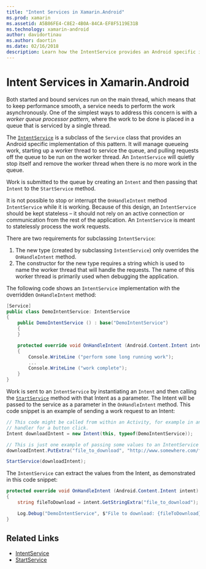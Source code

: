 ```yaml
---
title: "Intent Services in Xamarin.Android"
ms.prod: xamarin
ms.assetid: A5B86FE4-C8E2-4B0A-84CA-EF8F5119E31B
ms.technology: xamarin-android
author: davidortinau
ms.author: daortin
ms.date: 02/16/2018
description: Learn how the IntentService provides an Android specific implementation of this pattern and will manage queueing work.
---
```


# Intent Services in Xamarin.Android

Both started and bound services run on the main thread, which means that to keep performance smooth, a service needs to perform the work asynchronously. One of the simplest ways to address this concern is with a _worker queue processor pattern_, where the work to be done is placed in a queue that is serviced by a single thread.

The [`IntentService`](xref:Android.App.IntentService) is a subclass of the `Service` class that provides an Android specific implementation of this pattern. It will manage queueing work, starting up a worker thread to service the queue, and pulling requests off the queue to be run on the worker thread. An `IntentService` will quietly stop itself and remove the worker thread when there is no more work in the queue.

Work is submitted to the queue by creating an `Intent` and then passing that `Intent` to the `StartService` method.

It is not possible to stop or interrupt the `OnHandleIntent` method `IntentService` while it is working. Because of this design, an `IntentService` should be kept stateless &ndash; it should not rely on an active connection or communication from the rest of the application. An `IntentService` is meant to statelessly process the work requests.

There are two requirements for subclassing `IntentService`:

1. The new type (created by subclassing `IntentService`) only overrides the `OnHandleIntent` method.
2. The constructor for the new type requires a string which is used to name the worker thread that will handle the requests. The name of this worker thread is primarily used when debugging the application.

The following code shows an `IntentService` implementation with the overridden `OnHandleIntent` method:

```csharp
[Service]
public class DemoIntentService: IntentService
{
    public DemoIntentService () : base("DemoIntentService")
    {
    }

    protected override void OnHandleIntent (Android.Content.Intent intent)
    {
        Console.WriteLine ("perform some long running work");
        ...
        Console.WriteLine ("work complete");
    }
}
```

Work is sent to an `IntentService` by instantiating an `Intent` and then calling the [`StartService`](xref:Android.Content.Context.StartService*) method with that Intent as a parameter. The Intent will be passed to the service as a parameter in the `OnHandleIntent` method. This code snippet is an example of sending a work request to an Intent: 

```csharp
// This code might be called from within an Activity, for example in an event
// handler for a button click.
Intent downloadIntent = new Intent(this, typeof(DemoIntentService));

// This is just one example of passing some values to an IntentService via the Intent:
downloadIntent.PutExtra("file_to_download", "http://www.somewhere.com/file/to/download.zip");

StartService(downloadIntent);
```

The `IntentService` can extract the values from the Intent, as demonstrated in this code snippet:  

```csharp
protected override void OnHandleIntent (Android.Content.Intent intent)
{
    string fileToDownload = intent.GetStringExtra("file_to_download");

    Log.Debug("DemoIntentService", $"File to download: {fileToDownload}.");
}
```

## Related Links

- [IntentService](xref:Android.App.IntentService)
- [StartService](xref:Android.Content.Context.StartService*)
